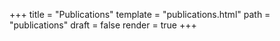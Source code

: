 +++
title = "Publications"
template = "publications.html"
path = "publications"
draft = false
render = true
+++